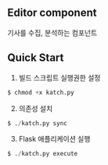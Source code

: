 ## Editor component

기사를 수집, 분석하는 컴포넌트

## Quick Start

1. 빌드 스크립트 실행권한 설정
```python
$ chmod +x katch.py
```

2. 의존성 설치
```python
$ ./katch.py sync
```

3. Flask 애플리케이션 실행
```python
$ ./katch.py execute
```
